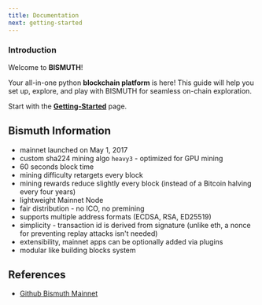 ```yaml
---
title: Documentation
next: getting-started
---
```


### Introduction

Welcome to **BISMUTH**!  

Your all-in-one python **blockchain platform** is here! This guide will help you set up, explore, and play with BISMUTH for seamless on-chain exploration.

Start with the **[Getting-Started](/docs/getting-started/)** page.

## Bismuth Information

* mainnet launched on May 1, 2017
* custom sha224 mining algo `heavy3` - optimized for GPU mining
* 60 seconds block time  
* mining difficulty retargets every block
* mining rewards reduce slightly every block (instead of a Bitcoin halving every four years)
* lightweight Mainnet Node
* fair distribution - no ICO, no premining
* supports multiple address formats (ECDSA, RSA, ED25519)
* simplicity - transaction id is derived from signature (unlike eth, a nonce for preventing replay attacks isn't needed)
* extensibility, mainnet apps can be optionally added via plugins 
* modular like building blocks system



## References
- [Github Bismuth Mainnet](https://github.com/bismuthfoundation/Bismuth)


